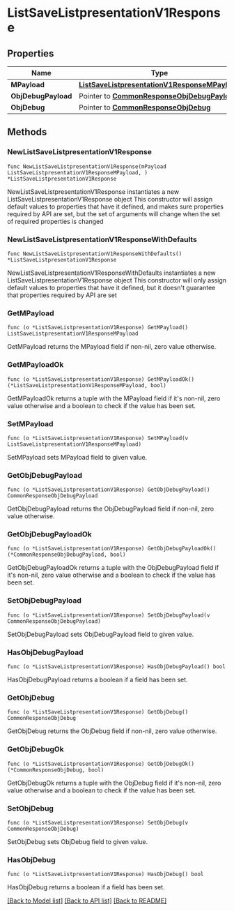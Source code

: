 # ListSaveListpresentationV1Response

## Properties

Name | Type | Description | Notes
------------ | ------------- | ------------- | -------------
**MPayload** | [**ListSaveListpresentationV1ResponseMPayload**](ListSaveListpresentationV1ResponseMPayload.md) |  | 
**ObjDebugPayload** | Pointer to [**CommonResponseObjDebugPayload**](CommonResponseObjDebugPayload.md) |  | [optional] 
**ObjDebug** | Pointer to [**CommonResponseObjDebug**](CommonResponseObjDebug.md) |  | [optional] 

## Methods

### NewListSaveListpresentationV1Response

`func NewListSaveListpresentationV1Response(mPayload ListSaveListpresentationV1ResponseMPayload, ) *ListSaveListpresentationV1Response`

NewListSaveListpresentationV1Response instantiates a new ListSaveListpresentationV1Response object
This constructor will assign default values to properties that have it defined,
and makes sure properties required by API are set, but the set of arguments
will change when the set of required properties is changed

### NewListSaveListpresentationV1ResponseWithDefaults

`func NewListSaveListpresentationV1ResponseWithDefaults() *ListSaveListpresentationV1Response`

NewListSaveListpresentationV1ResponseWithDefaults instantiates a new ListSaveListpresentationV1Response object
This constructor will only assign default values to properties that have it defined,
but it doesn't guarantee that properties required by API are set

### GetMPayload

`func (o *ListSaveListpresentationV1Response) GetMPayload() ListSaveListpresentationV1ResponseMPayload`

GetMPayload returns the MPayload field if non-nil, zero value otherwise.

### GetMPayloadOk

`func (o *ListSaveListpresentationV1Response) GetMPayloadOk() (*ListSaveListpresentationV1ResponseMPayload, bool)`

GetMPayloadOk returns a tuple with the MPayload field if it's non-nil, zero value otherwise
and a boolean to check if the value has been set.

### SetMPayload

`func (o *ListSaveListpresentationV1Response) SetMPayload(v ListSaveListpresentationV1ResponseMPayload)`

SetMPayload sets MPayload field to given value.


### GetObjDebugPayload

`func (o *ListSaveListpresentationV1Response) GetObjDebugPayload() CommonResponseObjDebugPayload`

GetObjDebugPayload returns the ObjDebugPayload field if non-nil, zero value otherwise.

### GetObjDebugPayloadOk

`func (o *ListSaveListpresentationV1Response) GetObjDebugPayloadOk() (*CommonResponseObjDebugPayload, bool)`

GetObjDebugPayloadOk returns a tuple with the ObjDebugPayload field if it's non-nil, zero value otherwise
and a boolean to check if the value has been set.

### SetObjDebugPayload

`func (o *ListSaveListpresentationV1Response) SetObjDebugPayload(v CommonResponseObjDebugPayload)`

SetObjDebugPayload sets ObjDebugPayload field to given value.

### HasObjDebugPayload

`func (o *ListSaveListpresentationV1Response) HasObjDebugPayload() bool`

HasObjDebugPayload returns a boolean if a field has been set.

### GetObjDebug

`func (o *ListSaveListpresentationV1Response) GetObjDebug() CommonResponseObjDebug`

GetObjDebug returns the ObjDebug field if non-nil, zero value otherwise.

### GetObjDebugOk

`func (o *ListSaveListpresentationV1Response) GetObjDebugOk() (*CommonResponseObjDebug, bool)`

GetObjDebugOk returns a tuple with the ObjDebug field if it's non-nil, zero value otherwise
and a boolean to check if the value has been set.

### SetObjDebug

`func (o *ListSaveListpresentationV1Response) SetObjDebug(v CommonResponseObjDebug)`

SetObjDebug sets ObjDebug field to given value.

### HasObjDebug

`func (o *ListSaveListpresentationV1Response) HasObjDebug() bool`

HasObjDebug returns a boolean if a field has been set.


[[Back to Model list]](../README.md#documentation-for-models) [[Back to API list]](../README.md#documentation-for-api-endpoints) [[Back to README]](../README.md)



